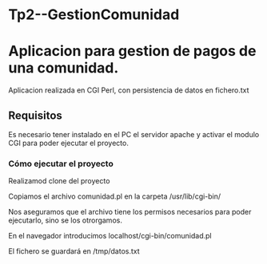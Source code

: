 # Tp2--GestionComunidad
# Aplicacion para gestion de pagos de una comunidad. 

Aplicacion realizada en CGI Perl, con persistencia de datos en fichero.txt

## Requisitos

Es necesario tener instalado en  el PC el servidor apache y activar el modulo CGI para 
poder ejecutar el proyecto.

### Cómo ejecutar el proyecto

Realizamod clone del proyecto

Copiamos el archivo comunidad.pl en la carpeta /usr/lib/cgi-bin/

Nos aseguramos que el archivo tiene los permisos necesarios para poder ejecutarlo, sino se los otrorgamos.

En el navegador introducimos localhost/cgi-bin/comunidad.pl

El fichero se guardará en /tmp/datos.txt
